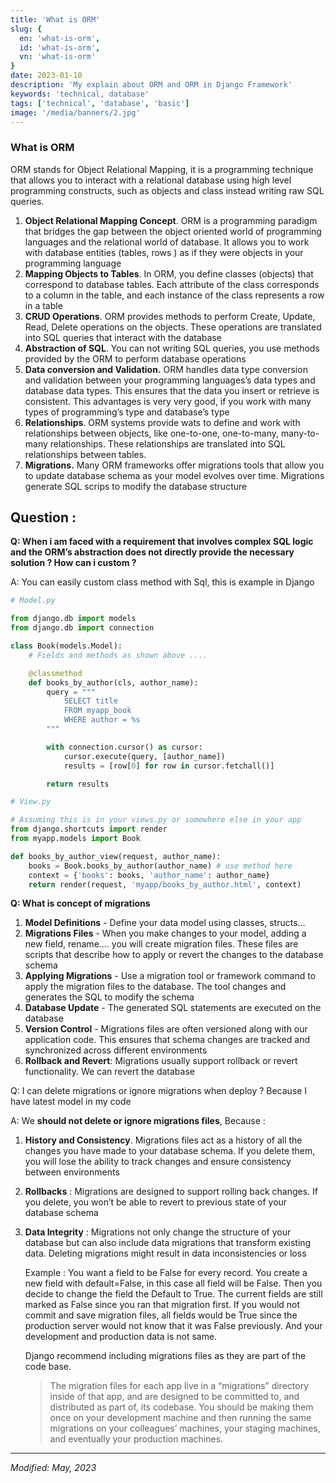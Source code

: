 ```yaml
---
title: 'What is ORM'
slug: {
  en: 'what-is-orm',
  id: 'what-is-orm',
  vn: 'what-is-orm'
}
date: 2023-01-10
description: 'My explain about ORM and ORM in Django Framework'
keywords: 'technical, database'
tags: ['technical', 'database', 'basic']
image: '/media/banners/2.jpg'
---
```


### What is ORM

ORM stands for Object Relational Mapping, it is a programming technique that allows you to interact with a relational database using high level programming constructs, such as objects and class instead writing raw SQL queries.

1. **Object Relational Mapping Concept**. ORM is a programming paradigm that bridges the gap between the object oriented world of programming languages and the relational world of database. It allows you to work with database entities (tables, rows ) as if they were objects in your programming language
2. **Mapping Objects to Tables**. In ORM, you define classes (objects) that correspond to database tables. Each attribute of the class corresponds to a column in the table, and each instance of the class represents a row in a table
3. **CRUD Operations**. ORM provides methods to perform Create, Update, Read, Delete operations on the objects. These operations are translated into SQL queries that interact with the database
4. **Abstraction of SQL**. You can not writing SQL queries, you use methods provided by the ORM to perform database operations
5. **Data conversion and Validation.** ORM handles data type conversion and validation between your programming languages’s data types and database data types. This ensures that the data you insert or retrieve is consistent. This advantages is very very good, if you work with many types of programming’s type and database’s type
6. **Relationships**. ORM systems provide wats to define and work with relationships between objects, like one-to-one, one-to-many, many-to-many relationships. These relationships are translated into SQL relationships between tables.
7. **Migrations.** Many ORM frameworks offer migrations tools that allow you to update database schema as your model evolves over time. Migrations generate SQL scrips to modify the database structure

## Question :

**Q: When i am faced with a requirement that involves complex SQL logic and the ORM’s abstraction does not directly provide the necessary solution ? How can i custom ?**

A: You can easily custom class method with Sql, this is example in Django

```python
# Model.py

from django.db import models
from django.db import connection

class Book(models.Model):
    # Fields and methods as shown above ....

    @classmethod
    def books_by_author(cls, author_name):
        query = """
            SELECT title
            FROM myapp_book
            WHERE author = %s
        """

        with connection.cursor() as cursor:
            cursor.execute(query, [author_name])
            results = [row[0] for row in cursor.fetchall()]

        return results

# View.py

# Assuming this is in your views.py or somewhere else in your app
from django.shortcuts import render
from myapp.models import Book

def books_by_author_view(request, author_name):
    books = Book.books_by_author(author_name) # use method here
    context = {'books': books, 'author_name': author_name}
    return render(request, 'myapp/books_by_author.html', context)
```

**Q: What is concept of migrations**

1. **Model Definitions** - Define your data model using classes, structs…
2. **Migrations Files** - When you make changes to your model, adding a new field, rename…. you will create migration files. These files are scripts that describe how to apply or revert the changes to the database schema
3. **Applying Migrations**  - Use a migration tool or framework command to apply the migration files to the database. The tool changes and generates the SQL to modify the schema
4. **Database Update** - The generated SQL statements are executed on the database
5. **Version Control** -  Migrations files are often versioned along with our application code. This ensures that schema changes are tracked and synchronized across different environments
6. **Rollback and Revert**: Migrations usually support rollback or revert functionality. We can revert the database

Q: I can delete migrations or ignore migrations when deploy ? Because I have latest model in my code

A: We **should not delete or ignore migrations files**, Because :

1. **History and Consistency**. Migrations files act as a history of all the changes you have made to your database schema. If you delete them, you will lose the ability to track changes and ensure consistency between environments
2. **Rollbacks** : Migrations are designed to support rolling back changes. If you delete, you won’t be able to revert to previous state of your database schema
3. **Data Integrity** : Migrations not only change the structure of your database but can also include data migrations that transform existing data. Deleting migrations might result in data inconsistencies or loss

    Example : You want a field to be False for every record. You create a new field with default=False, in this case all field will be False. Then you decide to change the field the Default to True. The current fields are still marked as False since you ran that migration first. If you would not commit and save migration files, all fields would be True since the production server would not know that it was False previously. And your development and production data is not same.

    Django recommend including migrations files as they are part of the code base.

    > The migration files for each app live in a “migrations” directory inside of that app, and are designed to be committed to, and distributed as part of, its codebase. You should be making them once on your development machine and then running the same migrations on your colleagues’ machines, your staging machines, and eventually your production machines.
    >
---

*Modified: May, 2023*
